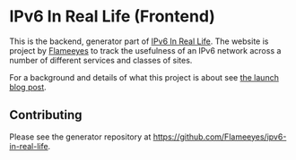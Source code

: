 <!--
SPDX-FileCopyrightText: 2023 Diego Elio Pettenò

SPDX-License-Identifier: 0BSD
-->

# IPv6 In Real Life (Frontend)

This is the backend, generator part of [IPv6 In Real Life].
The website is project by [Flameeyes] to track the usefulness of an IPv6 network across a number
of different services and classes of sites.

For a background and details of what this project is about see [the launch blog post].

## Contributing

Please see the generator repository at https://github.com/Flameeyes/ipv6-in-real-life.

[IPv6 In Real Life]: https://ipv6-in-real.life/?mtm_campaign=social&mtm_kwd=github&mtm_cid=ipv6-in-real-life
[Flameeyes]: https://flameeyes.blog/?mtm_campaign=social&mtm_kwd=github&mtm_cid=ipv6-in-real-life
[the launch blog post]: https://flameeyes.blog/2023/04/30/ipv6-in-real-life/?mtm_campaign=social&mtm_kwd=github&mtm_cid=ipv6-in-real-life
